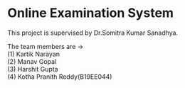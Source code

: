 # Online Examination System

This project is supervised by Dr.Somitra Kumar Sanadhya.

The team members are ->\
(1) Kartik Narayan\
(2) Manav Gopal\
(3) Harshit Gupta\
(4) Kotha Pranith Reddy(B19EE044)
